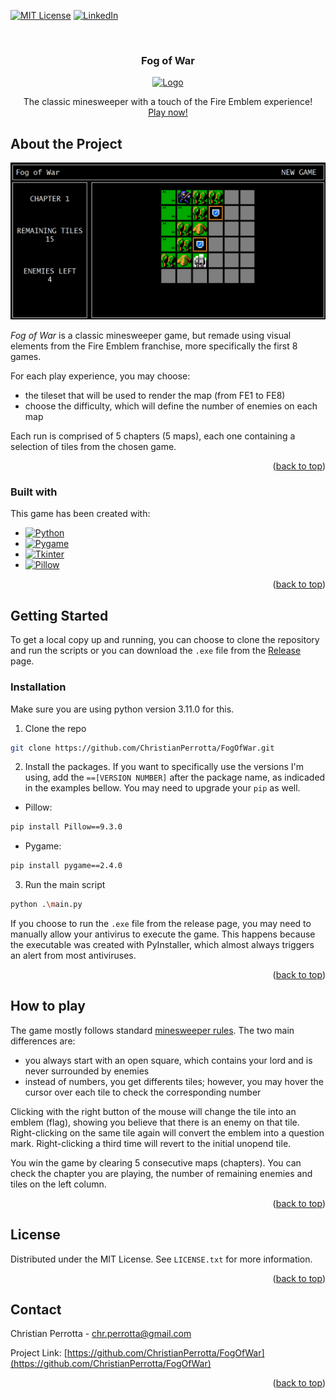 <a name="readme-top"></a>

<!-- PROJECT SHIELDS -->
[![MIT License][license-shield]][license-url]
[![LinkedIn][linkedin-shield]][linkedin-url]

<!-- TITLE -->
<br />
<div align="center">
  <h3 align="center">Fog of War</h3>
    <a href="https://github.com/ChristianPerrotta/FogOfWar/releases/tag/v1.1.1">
        <img src="./images/icon.ico" alt="Logo" width="20" height="20">
    </a>
  <p align="center">
    The classic minesweeper with a touch of the Fire Emblem experience!
    <br />
    <a href="https://github.com/ChristianPerrotta/FogOfWar/releases/tag/v1.1.1">Play now!</a>
  </p>
</div>

<!-- ABOUT THE PROJECT -->
## About the Project

[![Fog of War Screenshot][project-screenshot]](https://github.com/ChristianPerrotta/FogOfWar/releases/tag/v1.1.1)

<i>Fog of War</i> is a classic minesweeper game, but remade using visual elements from the Fire Emblem franchise, more specifically the first 8 games.

For each play experience, you may choose:
* the tileset that will be used to render the map (from FE1 to FE8)
* choose the difficulty, which will define the number of enemies on each map

Each run is comprised of 5 chapters (5 maps), each one containing a selection of tiles from the chosen game.

<p align="right">(<a href="#readme-top">back to top</a>)</p>

### Built with

This game has been created with:
* [![Python][Python]][Python-url]
* [![Pygame][Pygame]][Pygame-url]
* [![Tkinter][Tkinter]][Tkinter-url]
* [![Pillow][Pillow]][Pillow-url]

<p align="right">(<a href="#readme-top">back to top</a>)</p>

<!-- GETTING STARTED -->
## Getting Started

To get a local copy up and running, you can choose to clone the repository and run the scripts or you can download the `.exe` file from the [Release](https://github.com/ChristianPerrotta/FogOfWar/releases/tag/v1.1.1) page.

### Installation

Make sure you are using python version 3.11.0 for this.

1. Clone the repo
```sh
git clone https://github.com/ChristianPerrotta/FogOfWar.git
```

2. Install the packages. If you want to specifically use the versions I'm using, add the `==[VERSION NUMBER]` after the package name, as indicaded in the examples bellow. You may need to upgrade your `pip` as well.

* Pillow:
```sh
pip install Pillow==9.3.0
```

* Pygame:
```sh
pip install pygame==2.4.0
```

3. Run the main script
```sh
python .\main.py
```

If you choose to run the `.exe` file from the release page, you may need to manually allow your antivirus to execute the game. This happens because the executable was created with PyInstaller, which almost always triggers an alert from most antiviruses.

<p align="right">(<a href="#readme-top">back to top</a>)</p>

<!-- HOW TO PLAY -->
## How to play

The game mostly follows standard [minesweeper rules](https://minesweepergame.com/strategy/how-to-play-minesweeper.php). The two main differences are:
* you always start with an open square, which contains your lord and is never surrounded by enemies
* instead of numbers, you get differents tiles; however, you may hover the cursor over each tile to check the corresponding number

Clicking with the right button of the mouse will change the tile into an emblem (flag), showing you believe that there is an enemy on that tile. Right-clicking on the same tile again will convert the emblem into a question mark. Right-clicking a third time will revert to the initial unopend tile.

You win the game by clearing 5 consecutive maps (chapters). You can check the chapter you are playing, the number of remaining enemies and tiles on the left column.

<p align="right">(<a href="#readme-top">back to top</a>)</p>

<!-- LICENSE -->
## License

Distributed under the MIT License. See `LICENSE.txt` for more information.

<p align="right">(<a href="#readme-top">back to top</a>)</p>

<!-- CONTACT -->
## Contact

Christian Perrotta - chr.perrotta@gmail.com

Project Link: [https://github.com/ChristianPerrotta/FogOfWar](https://github.com/ChristianPerrotta/FogOfWar)

<p align="right">(<a href="#readme-top">back to top</a>)</p>

<!-- MARKDOWN LINKS & IMAGES -->
[license-shield]: https://img.shields.io/github/license/othneildrew/Best-README-Template.svg?style=for-the-badge
[license-url]: https://github.com/ChristianPerrotta/FogOfWar/blob/main/LICENSE.txt
[linkedin-shield]: https://img.shields.io/badge/-LinkedIn-black.svg?style=for-the-badge&logo=linkedin&colorB=555
[linkedin-url]: https://www.linkedin.com/in/christian-perrotta-17422b114/
[project-screenshot]: ./images/screenshot.png
[Python]: https://img.shields.io/badge/python-3.11.0-3670A0?style=for-the-badge&logo=python&logoColor=yellow
[Python-url]: https://www.python.org/
[Pygame]: https://img.shields.io/badge/pygame-2.4.0-yellow?style=for-the-badge
[Pygame-url]: https://www.pygame.org/news
[Tkinter]: https://img.shields.io/badge/tkinter-8.6-purple?style=for-the-badge
[Tkinter-url]: https://docs.python.org/3/library/tkinter.html
[Pillow]: https://img.shields.io/badge/Pillow-9.3.0-green?style=for-the-badge
[Pillow-url]: https://pypi.org/project/Pillow/